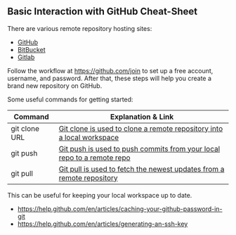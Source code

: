 ## Basic Interaction with GitHub Cheat-Sheet

There are various remote repository hosting sites:

- [GitHub](http://github.com/)
- [BitBucket](https://bitbucket.org/product)
- [Gitlab](https://gitlab.com/)

Follow the workflow at https://github.com/join to set up a free account, username, and password. After that, these steps will help you create a brand new repository on GitHub.

Some useful commands for getting started:

| Command| Explanation & Link|
|--|--|
|git clone URL | [Git clone is used to clone a remote repository into a local workspace](https://git-scm.com/docs/git-clone)|
|git push | [Git push is used to push commits from your local repo to a remote repo](https://git-scm.com/docs/git-push)|
|git pull | [Git pull is used to fetch the newest updates from a remote repository](https://git-scm.com/docs/git-pull)|

This can be useful for keeping your local workspace up to date.

- https://help.github.com/en/articles/caching-your-github-password-in-git
- https://help.github.com/en/articles/generating-an-ssh-key  